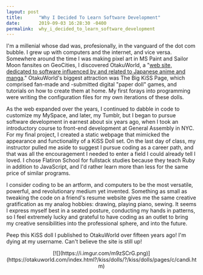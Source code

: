 ```yaml
---
layout: post
title:      "Why I Decided To Learn Software Development"
date:       2019-09-03 16:28:30 -0400
permalink:  why_i_decided_to_learn_software_development
---
```



	
I'm a millenial whose dad was, profesionally, in the vanguard of the dot com bubble. I grew up with computers and the internet, and vice versa. Somewhere around the time I was making pixel art in MS Paint and Sailor Moon fansites on GeoCities, I discovered OtakuWorld, a "[web site, dedicated to software influenced by and related to Japanese anime and manga](http://https://otakuworld.com/)." OtakuWorld's biggest attraction was The Big KiSS Page, which comprised fan-made and -submitted digital "paper doll" games, and tutorials on how to create them at home. My first forays into programming were writing the configuration files for my own iterations of these dolls.

As the web expanded over the years, I continued to dabble in code to customize my MySpace, and later, my Tumblr, but I began to pursue software development in earnest about six years ago, when I took an introductory course to front-end development at General Assembly in NYC. For my final project, I created a static webpage that mimicked the appearance and functionality of a KiSS Doll set. On the last day of class, my instructor pulled me aside to suggest I pursue coding as a career path, and that was all the encouragement I needed to enter a field I could already tell I loved. I chose Flatiron School for fullstack studies because they teach Ruby in addition to JavaScript, and I'd rather learn more than less for the same price of similar programs.

I consider coding to be an artform, and computers to be the most versatile, powerful, and revolutionary medium yet invented. Something as small as tweaking the code on a friend's resume website gives me the same creative gratification as my analog hobbies: drawing, playing piano, sewing. It seems I express myself best in a seated posture, conducting my hands in patterns, so I feel extremely lucky and grateful to have coding as an outlet to bring my creative sensibilities into the professional sphere, and into the future.

Peep this KiSS doll I published to OtakuWorld over fifteen years ago! I'm dying at my username. Can't believe the site is still up!
<center>[![](https://i.imgur.com/m9zSCrG.png)](https://otakuworld.com/index.html?/kiss/dolls/?/kiss/dolls/pages/c/candi.htm)</center>


